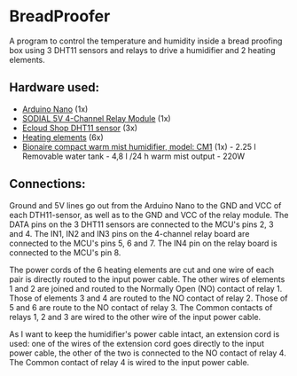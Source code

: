 # BreadProofer
A program to control the temperature and humidity inside a bread proofing box using 3 DHT11 sensors and relays to drive a humidifier and 2 heating elements.

## Hardware used:

- [Arduino Nano](https://www.amazon.de/dp/B06XR1PPCL/ref=pe_386171_37038021_TE_3p_dp_1) (1x)
- [SODIAL 5V 4-Channel Relay Module](https://www.amazon.de/dp/B00L8VFVTK) (1x)
- [Ecloud Shop DHT11 sensor](https://www.amazon.de/dp/B01MQNMCKV) (3x)
- [Heating elements](http://www.conrad.be/ce/nl/product/189297/Thermo-Verwarmingsfolie-Zelfklevend-230-V-65-W-Veiligheidstype-IPX4-l-x-b-300-mm-x-120-mm) (6x)
- [Bionaire compact warm mist humidifier, model: CM1](http://www.bionaireeurope.com/Product.aspx?cid=1194&pid=7402) (1x)
      - 2.25 l Removable water tank
      - 4,8 l /24 h warm mist output
      - 220W

## Connections:

Ground and 5V lines go out from the Arduino Nano to the GND and VCC of each DTH11-sensor, as well as to the GND and VCC of the relay module.
The DATA pins on the 3 DHT11 sensors are connected to the MCU's pins 2, 3 and 4.
The IN1, IN2 and IN3 pins on the 4-channel relay board are connected to the MCU's pins 5, 6 and 7.
The IN4 pin on the relay board is connected to the MCU's pin 8.

The power cords of the 6 heating elements are cut and one wire of each pair is directly routed to the input power cable.
The other wires of elements 1 and 2 are joined and routed to the Normally Open (NO) contact of relay 1. Those of elements 3 and 4 are routed to the NO contact of relay 2. Those of 5 and 6 are route to the NO contact of relay 3. The Common contacts of relays 1, 2 and 3 are wired to the other wire of the input power cable.

As I want to keep the humidifier's power cable intact, an extension cord is used: one of the wires of the extension cord goes directly to the input power cable, the other of the two is connected to the NO contact of relay 4. The Common contact of relay 4 is wired to the input power cable.
